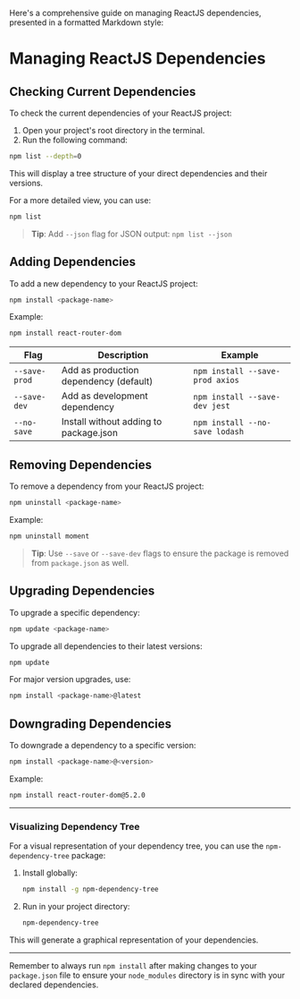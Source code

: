 Here's a comprehensive guide on managing ReactJS dependencies, presented in a formatted Markdown style:

# Managing ReactJS Dependencies

## Checking Current Dependencies

To check the current dependencies of your ReactJS project:

1. Open your project's root directory in the terminal.
2. Run the following command:

```bash
npm list --depth=0
```

This will display a tree structure of your direct dependencies and their versions.

For a more detailed view, you can use:

```bash
npm list
```

> **Tip**: Add `--json` flag for JSON output: `npm list --json`

## Adding Dependencies

To add a new dependency to your ReactJS project:

```bash
npm install <package-name>
```

Example:
```bash
npm install react-router-dom
```

| Flag | Description | Example |
|------|-------------|---------|
| `--save-prod` | Add as production dependency (default) | `npm install --save-prod axios` |
| `--save-dev` | Add as development dependency | `npm install --save-dev jest` |
| `--no-save` | Install without adding to package.json | `npm install --no-save lodash` |

## Removing Dependencies

To remove a dependency from your ReactJS project:

```bash
npm uninstall <package-name>
```

Example:
```bash
npm uninstall moment
```

> **Tip**: Use `--save` or `--save-dev` flags to ensure the package is removed from `package.json` as well.

## Upgrading Dependencies

To upgrade a specific dependency:

```bash
npm update <package-name>
```

To upgrade all dependencies to their latest versions:

```bash
npm update
```

For major version upgrades, use:

```bash
npm install <package-name>@latest
```

## Downgrading Dependencies

To downgrade a dependency to a specific version:

```bash
npm install <package-name>@<version>
```

Example:
```bash
npm install react-router-dom@5.2.0
```

---

### Visualizing Dependency Tree

For a visual representation of your dependency tree, you can use the `npm-dependency-tree` package:

1. Install globally:
   ```bash
   npm install -g npm-dependency-tree
   ```

2. Run in your project directory:
   ```bash
   npm-dependency-tree
   ```

This will generate a graphical representation of your dependencies.

---

Remember to always run `npm install` after making changes to your `package.json` file to ensure your `node_modules` directory is in sync with your declared dependencies.